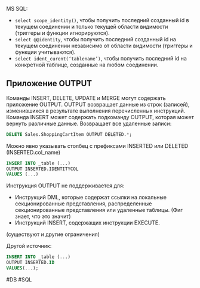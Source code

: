 MS SQL:
- `select scope_identity()`, чтобы получить последний созданный id в текущем соединении и только текущей области видимости (триггеры и функции игнорируются).
- `select @@identity`, чтобы получить последний созданный id на текущем соединении независимо от области видимости (триггеры и функции учитываются).
- `select ident_curent(‘tablename’)`, чтобы получить последний id на конкретной таблице, созданные на любом соединении.

## Приложение OUTPUT

Команды INSERT, DELETE, UPDATE и MERGE могут содержать приложение OUTPUT. OUTPUT возвращает данные из строк (записей), изменившихся в результате выполнения перечисленных инструкций.
Команда INSERT может содержать подкоманду OUTPUT, которая может вернуть различные данные.
Возвращает все удаленные записи:
```sql
DELETE Sales.ShoppingCartItem OUTPUT DELETED.*;
```
Можно явно указывать столбец с префиксами INSERTED или DELETED (INSERTED.col_name)
```sql
INSERT INTO _table (...)
OUTPUT INSERTED.IDENTITYCOL
VALUES (...)
```
Инструкция OUTPUT не поддерживается для:
* Инструкций DML, которые содержат ссылки на локальные секционированные представления, распределенные секционированные представления или удаленные таблицы. (Фиг знает, что это значит)
* Инструкций INSERT, содержащих инструкции EXECUTE.

(существуют и другие ограничения)

Другой источник:
```sql
INSERT INTO _table (...)
OUTPUT INSERTED.ID
VALUES(...);
```

#DB #SQL